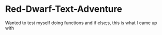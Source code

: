 # Red-Dwarf-Text-Adventure
Wanted to test myself doing functions and if else;s, this is what I came up with

